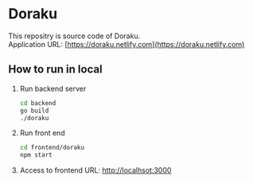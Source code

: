 # Doraku

This repositry is source code of Doraku.  
Application URL: [https://doraku.netlify.com](https://doraku.netlify.com)

## How to run in local

1. Run backend server

    ```bash
    cd backend
    go build
    ./doraku
    ```

2. Run front end

    ```bash
    cd frontend/doraku
    npm start
    ```

3. Access to frontend
    URL: [http://localhsot:3000](http://localhsot:3000)